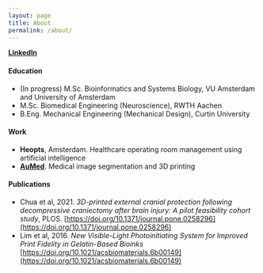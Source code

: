 ```yaml
---
layout: page
title: About
permalink: /about/
---
```


**[LinkedIn](www.linkedin.com/in/catherinechia)**

#### Education
- (In progress) M.Sc. Bioinformatics and Systems Biology, VU Amsterdam and University of Amsterdam
- M.Sc. Biomedical Engineering (Neuroscience), RWTH Aachen
- B.Eng. Mechanical Engineering (Mechanical Design), Curtin University


#### Work
- **Heopts**, Amsterdam. Healthcare operating room management using artificial intelligence 
- **[AuMed](https://au-med.com)**. Medical image segmentation and 3D printing


#### Publications
- Chua et al, 2021. *3D-printed external cranial protection following decompressive craniectomy after brain injury: A pilot feasibility cohort study*, PLOS. [https://doi.org/10.1371/journal.pone.0258296](https://doi.org/10.1371/journal.pone.0258296)
- Lim et al, 2016. *New Visible-Light Photoinitiating System for Improved Print Fidelity in Gelatin-Based Bioinks* [https://doi.org/10.1021/acsbiomaterials.6b00149](https://doi.org/10.1021/acsbiomaterials.6b00149)